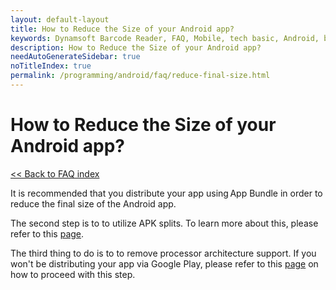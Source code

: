 ```yaml
---
layout: default-layout
title: How to Reduce the Size of your Android app? 
keywords: Dynamsoft Barcode Reader, FAQ, Mobile, tech basic, Android, battery, consumption
description: How to Reduce the Size of your Android app? 
needAutoGenerateSidebar: true
noTitleIndex: true
permalink: /programming/android/faq/reduce-final-size.html
---
```


# How to Reduce the Size of your Android app?

[<< Back to FAQ index](index.md)

It is recommended that you distribute your app using App Bundle in order to reduce the final size of the Android app.

The second step is to to utilize APK splits. To learn more about this, please refer to this [page](https://developer.android.com/studio/build/configure-apk-splits#configure-abi-split).

The third thing to do is to to remove processor architecture support. If you won't be distributing your app via Google Play, please refer to this [page](https://developer.android.com/ndk/guides/abis#gc) on how to proceed with this step.